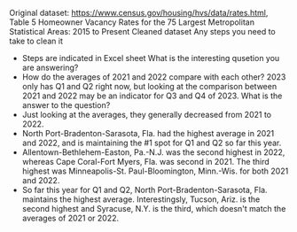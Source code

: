Original dataset: https://www.census.gov/housing/hvs/data/rates.html, Table 5 Homeowner Vacancy Rates for the 75 Largest Metropolitan Statistical Areas: 2015 to Present
Cleaned dataset 
Any steps you need to take to clean it
  * Steps are indicated in Excel sheet
What is the interesting qusetion you are answering?
  * How do the averages of 2021 and 2022 compare with each other? 2023 only has Q1 and Q2 right now, but looking at the comparison between 2021 and 2022 may be an indicator for Q3 and Q4 of 2023. 
What is the answer to the question?
  * Just looking at the averages, they generally decreased from 2021 to 2022.
  * North Port-Bradenton-Sarasota, Fla. had the highest average in 2021 and 2022, and is maintaining the #1 spot for Q1 and Q2 so far this year.
  * Allentown-Bethlehem-Easton, Pa.-N.J. was the second highest in 2022, whereas Cape Coral-Fort Myers, Fla. was second in 2021. The third highest was Minneapolis-St. Paul-Bloomington, Minn.-Wis. for both 2021 and 2022.
  * So far this year for Q1 and Q2, North Port-Bradenton-Sarasota, Fla. maintains the highest average. Interestingsly, Tucson, Ariz. is the second highest and Syracuse, N.Y. is the third, which doesn't match the averages of 2021 or 2022.
